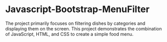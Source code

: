 # Javascript-Bootstrap-MenuFilter
The project primarily focuses on filtering dishes by categories and displaying them on the screen. This project demonstrates the combination of JavaScript, HTML, and CSS to create a simple food menu.
